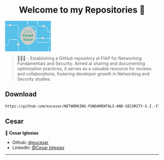 <h1 align="center">Welcome to my Repositories 🤝</h1>
<p>
   <img align="center" alt="Cesar-Cisco" height="100" width="150" src="cisco.jpg">
</p>

> 🌱👨‍💻 - Establishing a GitHub repository at FIAP for Networking Fundamentals and Security. Aimed at sharing and documenting optimization practices, it serves as a valuable resource for reviews and collaborations, fostering developer growth in Networking and Security studies.

## Download

```sh
https://github.com/eucesar/NETWORKING-FUNDAMENTALS-AND-SECURITY-S.I.-FIAP.git
```

## Cesar

👤 **Cesar Iglesias**

* Github: [@eucesar](https://github.com/eucesar)
* LinkedIn: [@Cesar Iglesias](https://www.linkedin.com/in/cesar-iglesias-tecnologia/)

***
